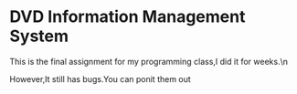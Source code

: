 # DVD Information Management System

This is the final assignment for my programming class,I did it for weeks.\n

However,It still has bugs.You can ponit them out
